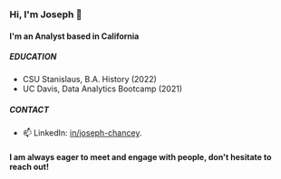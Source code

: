 ### Hi, I'm Joseph 👋

#### I'm an Analyst based in California

##### EDUCATION 

- CSU Stanislaus, B.A. History (2022)
- UC Davis, Data Analytics Bootcamp (2021)

##### CONTACT

- 📫 LinkedIn: [in/joseph-chancey](https://www.linkedin.com/in/joseph-chancey).

#### I am always eager to meet and engage with people, don't hesitate to reach out!

<!---
josephchancey/josephchancey is a ✨ special ✨ repository because its `README.md` (this file) appears on your GitHub profile.
You can click the Preview link to take a look at your changes.
--->
